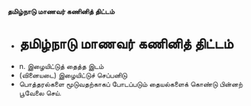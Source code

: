 **தமிழ்நாடு மாணவர் கணினித் திட்டம்**
- # தமிழ்நாடு மாணவர் கணினித் திட்டம்
- n. இழையிட்டுத் தைத்த இடம்
- (வினையடை) இழையிட்டுச் செப்பனிடு
- பொத்தரல்களை மூடுவதற்காகப் போடப்படும் தையல்களைக் கொண்டு பின்னற் பூவேலை செய்.

